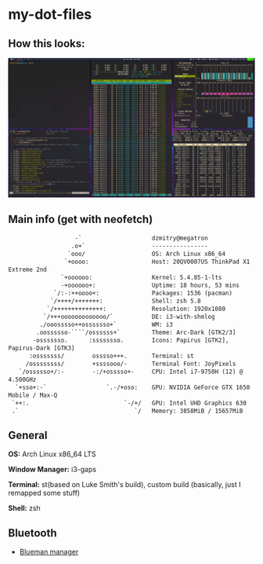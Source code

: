 # my-dot-files


## How this looks:
![Picture of a screen](./screen.png)

## Main info (get with neofetch)
```
                   -`                    dzmitry@megatron
                  .o+`                   ----------------
                 `ooo/                   OS: Arch Linux x86_64
                `+oooo:                  Host: 20QV0007US ThinkPad X1 Extreme 2nd
               `+oooooo:                 Kernel: 5.4.85-1-lts
               -+oooooo+:                Uptime: 18 hours, 53 mins
             `/:-:++oooo+:               Packages: 1536 (pacman)
            `/++++/+++++++:              Shell: zsh 5.8
           `/++++++++++++++:             Resolution: 1920x1080
          `/+++ooooooooooooo/`           DE: i3-with-shmlog
         ./ooosssso++osssssso+`          WM: i3
        .oossssso-````/ossssss+`         Theme: Arc-Dark [GTK2/3]
       -osssssso.      :ssssssso.        Icons: Papirus [GTK2], Papirus-Dark [GTK3]
      :osssssss/        osssso+++.       Terminal: st
     /ossssssss/        +ssssooo/-       Terminal Font: JoyPixels
   `/ossssso+/:-        -:/+osssso+-     CPU: Intel i7-9750H (12) @ 4.500GHz
  `+sso+:-`                 `.-/+oso:    GPU: NVIDIA GeForce GTX 1650 Mobile / Max-Q
 `++:.                           `-/+/   GPU: Intel UHD Graphics 630
 .`                                 `/   Memory: 3858MiB / 15657MiB

```

## General
**OS:** Arch Linux x86_64 LTS

**Window Manager:** i3-gaps

**Terminal:** st(based on Luke Smith's build), custom build (basically, just I remapped some stuff)

**Shell:** zsh 


## Bluetooth
- [Blueman manager](https://wiki.archlinux.org/index.php/Blueman) 

